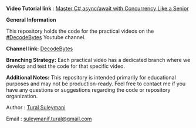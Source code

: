 **Video Tutorial link** : [Master C# async/await with Concurrency Like a Senior](https://youtu.be/_fPNcQrB1JA)

**General Information**

This repository holds the code for the practical videos on the [#DecodeBytes](https://www.youtube.com/@DecodeByte/videos) Youtube channel.

**Channel link:** [DecodeBytes](https://www.youtube.com/@DecodeByte/videos)


**Branching Strategy:** Each practical video has a dedicated branch where we develop and test the code for that specific video.

**Additional Notes:**
This repository is intended primarily for educational purposes and may not be production-ready.
Feel free to contact me if you have any questions or suggestions regarding the code or repository organization.

Author : [Tural Suleymani](https://www.linkedin.com/in/tural-suleymani/)

Email : suleymanif.tural@gmail.com
